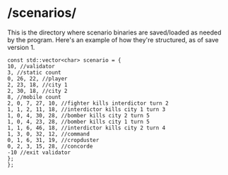 # /scenarios/
This is the directory where scenario binaries are saved/loaded as needed by the program. Here's an example of how they're structured, as of save version 1.

```c+
const std::vector<char> scenario = {
10, //validator
3, //static count
0, 26, 22, //player
2, 23, 18, //city 1
2, 30, 18, //city 2
8, //mobile count
2, 0, 7, 27, 10, //fighter kills interdictor turn 2
1, 1, 2, 11, 18, //interdictor kills city 1 turn 3
1, 0, 4, 30, 28, //bomber kills city 2 turn 5
1, 0, 4, 23, 28, //bomber kills city 1 turn 5
1, 1, 6, 46, 18, //interdictor kills city 2 turn 4
1, 3, 0, 32, 12, //command
0, 1, 6, 31, 19, //cropduster
0, 2, 3, 15, 28, //concorde
-10 //exit validator
};
}; 
```